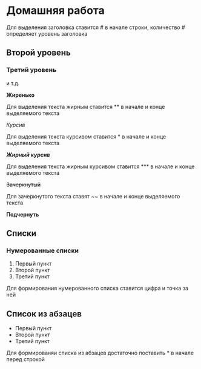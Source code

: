 # Домашняя работа 

Для выделения заголовка ставится # в начале строки, количество # определяет уровень заголовка

## Второй уровень

### Третий уровень

и т.д.

**Жиренько**

Для выделения текста жирным ставится ** в начале и конце выделяемого текста

*Курсив*

Для выделения текста курсивом ставится * в начале и конце выделяемого текста

***Жирный курсив***

Для выделения текста жирным курсивом ставится *** в начале и конце выделяемого текста

~~Зачеркнутый~~

Для зачеркнутого текста ставят ~~ в начале и конце выделяемого текста

****Подчернуть****

## Списки

### Нумерованные списки

1. Первый пункт
2. Второй пункт
3. Третий пункт

Для формирования нумерованного списка ставится цифра и точка за ней

## Список из абзацев

* Первый пункт
* Второй пункт
* Третий пункт

Для формированяи списка из абзацев достаточно поставить * в начале перед строкой